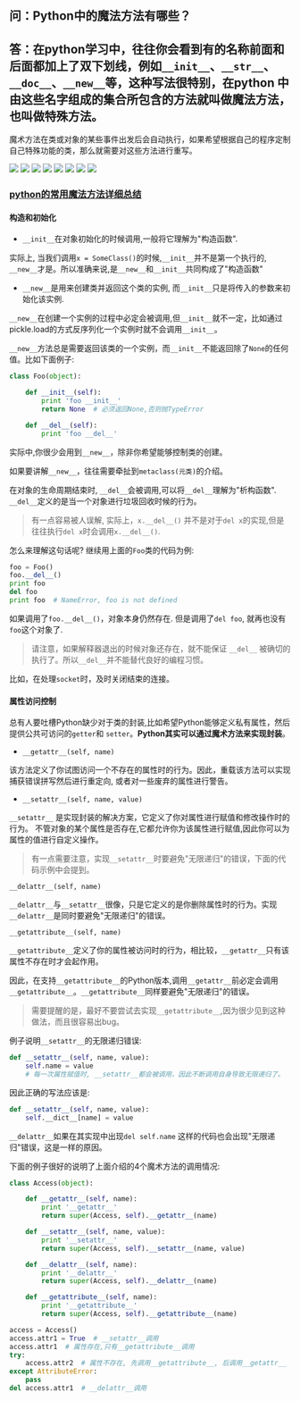 ## 问：Python中的魔法方法有哪些？

## 答：在python学习中，往往你会看到有的名称前面和后面都加上了双下划线，例如`__init__`、`__str__`、`__doc__`、`__new__`等，这种写法很特别，在python 中由这些名字组成的集合所包含的方法就叫做魔法方法，也叫做特殊方法。

魔术方法在类或对象的某些事件出发后会自动执行，如果希望根据自己的程序定制自己特殊功能的类，那么就需要对这些方法进行重写。

![](https://mmbiz.qpic.cn/mmbiz_png/IibUVnJ665Wrf2pErR8ACMTPj8ic6srdAAUhh16Zz0ibyyVazibFxhoexJaDyEGCv4BiceYSgzibbQkouM0qQd8YCHYg/640?wx_fmt=png&tp=webp&wxfrom=5&wx_lazy=1&wx_co=1)
![](https://mmbiz.qpic.cn/mmbiz_png/IibUVnJ665Wrf2pErR8ACMTPj8ic6srdAARPR25SznhZB5Lvpmjiceu5Cl1CJEgiabKpVia4YxO8IKJc7VskykAo2zA/640?wx_fmt=png&tp=webp&wxfrom=5&wx_lazy=1&wx_co=1)
![](https://mmbiz.qpic.cn/mmbiz_png/IibUVnJ665Wrf2pErR8ACMTPj8ic6srdAAFRxGJtNshS6RegTBWA3G7OhQMibVkiace5s7icia70FM5via1icWUb40oVqA/640?wx_fmt=png&tp=webp&wxfrom=5&wx_lazy=1&wx_co=1)
![](https://mmbiz.qpic.cn/mmbiz_png/IibUVnJ665Wrf2pErR8ACMTPj8ic6srdAAt5AagAboicXDte1392vibWx6HMPo6SooV1cqOJqjfOaBOItNiaH3Ccmmg/640?wx_fmt=png&tp=webp&wxfrom=5&wx_lazy=1&wx_co=1)
![](https://mmbiz.qpic.cn/mmbiz_png/IibUVnJ665Wrf2pErR8ACMTPj8ic6srdAAzfAKZCNfFvxicZSlz9et9iandLGGzFtlhSDVzDWhgF2yNInh8b9ibq4icw/640?wx_fmt=png&tp=webp&wxfrom=5&wx_lazy=1&wx_co=1)
![](https://mmbiz.qpic.cn/mmbiz_png/IibUVnJ665Wrf2pErR8ACMTPj8ic6srdAAvPGCNpaJkTltX3S0ZjLR6evMIIAdtOEPE0C9upBJkhRMXNv0azbSzA/640?wx_fmt=png&tp=webp&wxfrom=5&wx_lazy=1&wx_co=1)
![](https://mmbiz.qpic.cn/mmbiz_png/IibUVnJ665Wrf2pErR8ACMTPj8ic6srdAAuQdYe41gPibLib9vPSN2Wj5NJGtaxAG5f9SZVDFXFfGDeeic6xtvPobiag/640?wx_fmt=png&tp=webp&wxfrom=5&wx_lazy=1&wx_co=1)
![](https://mmbiz.qpic.cn/mmbiz_png/IibUVnJ665Wrf2pErR8ACMTPj8ic6srdAAPJvBWzDpz4tEt6Mia9s19ctaDRxjfiawYpucsqd4AXwszMLIzrM0Jic1A/640?wx_fmt=png&tp=webp&wxfrom=5&wx_lazy=1&wx_co=1)

### [python的常用魔法方法详细总结](https://www.cnblogs.com/zhouyixian/p/11129347.html)

#### 构造和初始化

- `__init__`在对象初始化的时候调用,一般将它理解为"构造函数".

实际上, 当我们调用`x = SomeClass()`的时候,`__init__`并不是第一个执行的, `__new__`才是。所以准确来说,是`__new__`和`__init__`共同构成了"构造函数"

- `__new__`是用来创建类并返回这个类的实例, 而`__init__`只是将传入的参数来初始化该实例.

`__new__`在创建一个实例的过程中必定会被调用,但`__init__`就不一定，比如通过pickle.load的方式反序列化一个实例时就不会调用`__init__`。

`__new__`方法总是需要返回该类的一个实例，而`__init__`不能返回除了`None`的任何值。比如下面例子:

```py
class Foo(object):

    def __init__(self):
        print 'foo __init__'
        return None  # 必须返回None,否则抛TypeError

    def __del__(self):
        print 'foo __del__'
```

实际中,你很少会用到`__new__`，除非你希望能够控制类的创建。

如果要讲解`__new__`，往往需要牵扯到`metaclass(元类)`的介绍。

在对象的生命周期结束时, `__del__`会被调用,可以将`__del__`理解为"析构函数".
`__del__`定义的是当一个对象进行垃圾回收时候的行为。

> 有一点容易被人误解, 实际上，`x.__del__()` 并不是对于`del x`的实现,但是往往执行`del x`时会调用`x.__del__()`.

怎么来理解这句话呢? 继续用上面的`Foo`类的代码为例:
```py
foo = Foo()
foo.__del__()
print foo
del foo
print foo  # NameError, foo is not defined
```

如果调用了`foo.__del__()`，对象本身仍然存在. 但是调用了`del foo`, 就再也没有`foo`这个对象了.

> 请注意，如果解释器退出的时候对象还存在，就不能保证 `__del__` 被确切的执行了。所以`__del__`并不能替代良好的编程习惯。

比如，在处理`socket`时，及时关闭结束的连接。

#### 属性访问控制

总有人要吐槽Python缺少对于类的封装,比如希望Python能够定义私有属性，然后提供公共可访问的`getter`和 `setter`。**Python其实可以通过魔术方法来实现封装**。

- `__getattr__(self, name)`

该方法定义了你试图访问一个不存在的属性时的行为。因此，重载该方法可以实现捕获错误拼写然后进行重定向, 或者对一些废弃的属性进行警告。

- `__setattr__(self, name, value)`

`__setattr__` 是实现封装的解决方案，它定义了你对属性进行赋值和修改操作时的行为。
不管对象的某个属性是否存在,它都允许你为该属性进行赋值,因此你可以为属性的值进行自定义操作。
> 有一点需要注意，实现`__setattr__`时要避免"无限递归"的错误，下面的代码示例中会提到。

`__delattr__(self, name)`

`__delattr__`与`__setattr__`很像，只是它定义的是你删除属性时的行为。实现`__delattr__`是同时要避免"无限递归"的错误。

`__getattribute__(self, name)`

`__getattribute__`定义了你的属性被访问时的行为，相比较，`__getattr__`只有该属性不存在时才会起作用。

因此，在支持`__getattribute__`的Python版本,调用`__getattr__`前必定会调用 `__getattribute__`。`__getattribute__`同样要避免"无限递归"的错误。
> 需要提醒的是，最好不要尝试去实现`__getattribute__`,因为很少见到这种做法，而且很容易出bug。

例子说明`__setattr__`的无限递归错误:
```py
def __setattr__(self, name, value):
    self.name = value
    # 每一次属性赋值时, __setattr__都会被调用，因此不断调用自身导致无限递归了。
```

因此正确的写法应该是:
```py
def __setattr__(self, name, value):
    self.__dict__[name] = value
```

`__delattr__`如果在其实现中出现`del self.name` 这样的代码也会出现"无限递归"错误，这是一样的原因。

下面的例子很好的说明了上面介绍的4个魔术方法的调用情况:
```py
class Access(object):

    def __getattr__(self, name):
        print '__getattr__'
        return super(Access, self).__getattr__(name)

    def __setattr__(self, name, value):
        print '__setattr__'
        return super(Access, self).__setattr__(name, value)

    def __delattr__(self, name):
        print '__delattr__'
        return super(Access, self).__delattr__(name)

    def __getattribute__(self, name):
        print '__getattribute__'
        return super(Access, self).__getattribute__(name)

access = Access()
access.attr1 = True  # __setattr__调用
access.attr1  # 属性存在,只有__getattribute__调用
try:
    access.attr2  # 属性不存在, 先调用__getattribute__, 后调用__getattr__
except AttributeError:
    pass
del access.attr1  # __delattr__调用
```